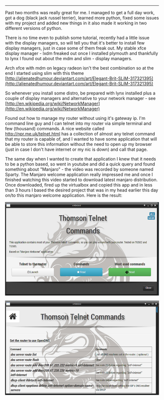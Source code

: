 
---

Past two months was really great for me. I managed to get a full day work, got a dog (black jack russel terrier), learned more python, fixed some issues with my project and added new things in it also made it working in two different versions of python.

There is no time even to publish some tutorial, recently had a little issue with the display managers, so will tell you that it's better to install few display managers, just in case some of them freak out. My stable xfce display manager  - lxdm freaked out once I installed plymouth and thankfully to lynx I found out about the mdm and slim - display managers.

Arch xfce with mdm on legacy radeon isn't the best combination so at the end I started using slim with this theme [http://alienatedhumour.deviantart.com/art/Elegant-Brit-SLiM-317321395](http://alienatedhumour.deviantart.com/art/Elegant-Brit-SLiM-317321395) 

So whenever you install some distro, be prepared with lynx installed plus a couple of display managers and alternative to your network manager - see [http://en.wikipedia.org/wiki/NetworkManager](http://en.wikipedia.org/wiki/NetworkManager)

Found out how to manage my router without using it's gateway ip. I'm command line guy and I can telnet into my router via simple terminal and few (thousand) commands. A nice website called http://npr.me.uk/telnet.html has a collection of almost any telnet command that my router is capable of, and I wanted to have some application that will be able to store this information without the need to open up my browser (just in case I don't have internet or my nic is down) and call that page.

The same day when I wanted to create that application I knew that it needs to be a python based, so went in youtube and did a quick query and found something about "Manjaro" - the video was recorded by someone named Sparty. The Manjaro welcome application really impressed me and once I finished watching this video started to download latest manjaro distribution. Once downloaded, fired up the virtualbox and copied this app and in less than 3 hours I based the desired project that was in my head earlier this day on/to this manjaro welcome application. Here is the result:

![](img/file/ttc/ttc-project.png)

![](img/file/ttc/ttc-project-2.png)
